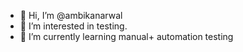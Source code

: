 - 👋 Hi, I’m @ambikanarwal
- 👀 I’m interested in testing.
- 🌱 I’m currently learning manual+ automation testing


<!---
ambikanarwal/ambikanarwal is a ✨ special ✨ repository because its `README.md` (this file) appears on your GitHub profile.
You can click the Preview link to take a look at your changes.
--->
